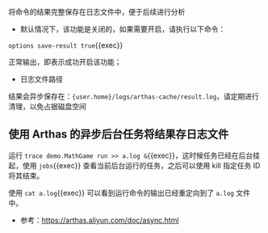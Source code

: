 将命令的结果完整保存在日志文件中，便于后续进行分析

- 默认情况下，该功能是关闭的，如果需要开启，请执行以下命令：

`options save-result true`{{exec}}

正常输出，即表示成功开启该功能；

- 日志文件路径

结果会异步保存在：`{user.home}/logs/arthas-cache/result.log`，请定期进行清理，以免占据磁盘空间

## 使用 Arthas 的异步后台任务将结果存日志文件

运行 `trace demo.MathGame run >> a.log &`{{exec}}，这时候任务已经在后台挂起，使用 `jobs`{{exec}} 查看当前后台运行的任务，之后可以使用 kill 指定任务 ID 将其结束。

使用 `cat a.log`{{exec}} 可以看到运行命令的输出已经重定向到了 `a.log` 文件中。

- 参考：https://arthas.aliyun.com/doc/async.html
